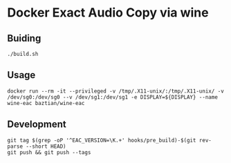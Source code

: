 # Docker Exact Audio Copy via wine

## Buiding

    ./build.sh

## Usage

    docker run --rm -it --privileged -v /tmp/.X11-unix/:/tmp/.X11-unix/ -v /dev/sg0:/dev/sg0 --v /dev/sg1:/dev/sg1 -e DISPLAY=${DISPLAY} --name wine-eac baztian/wine-eac

## Development

    git tag $(grep -oP '^EAC_VERSION=\K.+' hooks/pre_build)-$(git rev-parse --short HEAD)
    git push && git push --tags

